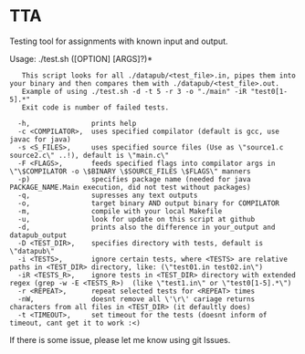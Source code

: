 # TTA
Testing tool for assignments with known input and output.

Usage: ./test.sh ([OPTION] [ARGS]?)*

       This script looks for all ./datapub/<test_file>.in, pipes them into your binary and then compares them with ./datapub/<test_file>.out.
       Example of using ./test.sh -d -t 5 -r 3 -o "./main" -iR "test0[1-5].*"
       Exit code is number of failed tests. 
       
      -h,               prints help
      -c <COMPILATOR>,  uses specified compilator (default is gcc, use javac for java)
      -s <S_FILES>,     uses specified source files (Use as \"source1.c source2.c\" ..!), default is \"main.c\"
      -F <FLAGS>,       feeds specified flags into compilator args in \"\$COMPILATOR -o \$BINARY \$SOURCE_FILES \$FLAGS\" manners
      -p)               specifies package name (needed for java PACKAGE_NAME.Main execution, did not test without packages)
      -q,               supresses any text outputs
      -o,               target binary AND output binary for COMPILATOR
      -m,               compile with your local Makefile
      -u,               look for update on this script at github
      -d,               prints also the difference in your_output and datapub_output
      -D <TEST_DIR>,    specifies directory with tests, default is \"datapub\"
      -i <TESTS>,       ignore certain tests, where <TESTS> are relative paths in <TEST_DIR> directory, like: (\"test01.in test02.in\")
      -iR <TESTS_R>,    ignore tests in <TEST_DIR> directory with extended regex (grep -w -E <TESTS_R>)  (like \"test1.in\" or \"test0[1-5].*\")
      -r <REPEAT>,      repeat selected tests for <REPEAT> times
      -nW,              doesnt remove all \'\r\' cariage returns characters from all files in <TEST_DIR> (it defaultly does)
      -t <TIMEOUT>,     set timeout for the tests (doesnt inform of timeout, cant get it to work :<)
      
If there is some issue, please let me know using git Issues.
